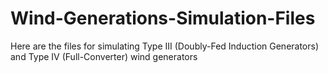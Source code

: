 # Wind-Generations-Simulation-Files
Here are the files for simulating Type III (Doubly-Fed Induction Generators) and Type IV (Full-Converter) wind generators
